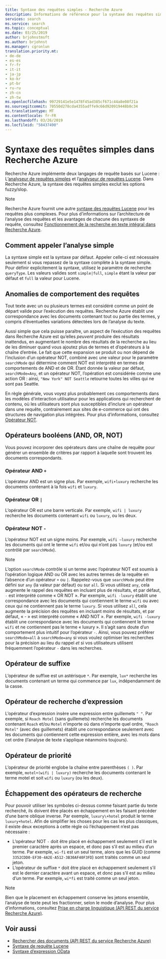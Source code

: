```yaml
---
title: Syntaxe des requêtes simples - Recherche Azure
description: Informations de référence pour la syntaxe des requêtes simples utilisée pour les requêtes de recherche en texte intégral dans Recherche Azure.
services: search
ms.service: search
ms.topic: conceptual
ms.date: 03/25/2019
author: brjohnstmsft
ms.author: brjohnst
ms.manager: cgronlun
translation.priority.mt:
- de-de
- es-es
- fr-fr
- it-it
- ja-jp
- ko-kr
- pt-br
- ru-ru
- zh-cn
- zh-tw
ms.openlocfilehash: 99729141e5e1478f45ad385cf671c44a8e08f21a
ms.sourcegitcommit: 70550d278cda4355adffe9c66d920919448b0c34
ms.translationtype: MT
ms.contentlocale: fr-FR
ms.lasthandoff: 03/26/2019
ms.locfileid: "58437490"
---
```

# <a name="simple-query-syntax-in-azure-search"></a>Syntaxe des requêtes simples dans Recherche Azure
Recherche Azure implémente deux langages de requête basés sur Lucene : L’[analyseur de requêtes simples](https://lucene.apache.org/core/4_7_0/queryparser/org/apache/lucene/queryparser/simple/SimpleQueryParser.html) et l’[analyseur de requêtes Lucene](https://lucene.apache.org/core/4_10_2/queryparser/org/apache/lucene/queryparser/classic/package-summary.html). Dans Recherche Azure, la syntaxe des requêtes simples exclut les options fuzzy/slop.  

> [!NOTE]  
>  Recherche Azure fournit une autre [syntaxe des requêtes Lucene](query-lucene-syntax.md) pour les requêtes plus complexes. Pour plus d’informations sur l’architecture de l’analyse des requêtes et les avantages de chacune des syntaxes de requête, consultez [Fonctionnement de la recherche en texte intégral dans Recherche Azure](search-lucene-query-architecture.md).

## <a name="how-to-invoke-simple-parsing"></a>Comment appeler l’analyse simple

La syntaxe simple est la syntaxe par défaut. Appeler celle-ci est nécessaire seulement si vous repassez de la syntaxe complète à la syntaxe simple. Pour définir explicitement la syntaxe, utilisez le paramètre de recherche `queryType`. Les valeurs valides sont `simple|full`, `simple` étant la valeur par défaut et `full` la valeur pour Lucene. 

## <a name="query-behavior-anomalies"></a>Anomalies de comportement des requêtes

Tout texte avec un ou plusieurs termes est considéré comme un point de départ valide pour l’exécution des requêtes. Recherche Azure établit une correspondance avec les documents contenant tout ou partie des termes, y compris d’éventuelles variations détectées lors de l’analyse du texte. 

Aussi simple que cela puisse paraître, un aspect de l’exécution des requêtes dans Recherche Azure est qu’elles *peuvent* produire des résultats inattendus, en augmentant le nombre des résultats de la recherche au lieu de les diminuer quand vous ajoutez plus de termes et d’opérateurs à la chaîne d’entrée. Le fait que cette expansion se produit ou non dépend de l’inclusion d’un opérateur NOT, combiné avec une valeur pour le paramètre `searchMode` qui détermine comment NOT est interprété en termes de comportements de AND et de OR. Étant donnée la valeur par défaut, `searchMode=Any`, et un opérateur NOT, l’opération est considérée comme une action OR : ainsi, `"New York" NOT Seattle` retourne toutes les villes qui ne sont pas Seattle.  

En règle générale, vous voyez plus probablement ces comportements dans les modèles d’interaction utilisateur pour les applications qui recherchent de contenu, où les utilisateurs sont plus susceptibles d’inclure un opérateur dans une requête, contrairement aux sites de e-commerce qui ont des structures de navigation plus intégrées. Pour plus d’informations, consultez [Opérateur NOT](#not-operator). 

## <a name="boolean-operators-and-or-not"></a>Opérateurs booléens (AND, OR, NOT) 

Vous pouvez incorporer des opérateurs dans une chaîne de requête pour générer un ensemble de critères par rapport à laquelle sont trouvent les documents correspondants. 

### <a name="and-operator-"></a>Opérateur AND `+`

L’opérateur AND est un signe plus. Par exemple, `wifi+luxury` recherche les documents contenant à la fois `wifi` et `luxury`.

### <a name="or-operator-"></a>Opérateur OR `|`

L’opérateur OR est une barre verticale. Par exemple, `wifi | luxury` recherche les documents contenant `wifi` ou `luxury`, ou les deux.

<a name="not-operator"></a>

### <a name="not-operator--"></a>Opérateur NOT `-`

L’opérateur NOT est un signe moins. Par exemple, `wifi –luxury` recherche les documents qui ont le terme `wifi` et/ou qui n’ont pas `luxury` (et/ou est contrôlé par `searchMode`).

> [!NOTE]  
>  L’option `searchMode` contrôle si un terme avec l’opérateur NOT est soumis à l’opération logique AND ou OR avec les autres termes de la requête en l’absence d’un opérateur `+` ou `|`. Rappelez-vous que `searchMode` peut être défini sur `any` (la valeur par défaut) ou sur `all`. Si vous utilisez `any`, cela augmente le rappel des requêtes en incluant plus de résultats, et par défaut, `-` est interprété comme « OR NOT ». Par exemple, `wifi -luxury` établit une correspondance avec les documents qui contiennent le terme `wifi` ou avec ceux qui ne contiennent pas le terme `luxury`. Si vous utilisez `all`, cela augmente la précision des requêtes en incluant moins de résultats, et par défaut, « - » est interprété comme « AND NOT ». Par exemple, `wifi -luxury` établit une correspondance avec les documents qui contiennent le terme `wifi` et ne contiennent pas le terme « luxury ». Il s’agit sans doute d’un comportement plus intuitif pour l’opérateur `-`. Ainsi, vous pouvez préférer `searchMode=all` à `searchMode=any` si vous voulez optimiser les recherches pour la précision au lieu du rappel *et* si vos utilisateurs utilisent fréquemment l’opérateur `-` dans les recherches.

## <a name="suffix-operator"></a>Opérateur de suffixe

L’opérateur de suffixe est un astérisque `*`. Par exemple, `lux*` recherche les documents contenant un terme qui commence par `lux`, indépendamment de la casse.  

## <a name="phrase-search-operator"></a>Opérateur de recherche d’expression

L’opérateur d’expression insère une expression entre guillemets `" "`. Par exemple, si `Roach Motel` (sans guillemets) recherche les documents contenant `Roach` et/ou `Motel` n’importe où dans n’importe quel ordre, `"Roach Motel"` (avec des guillemets) établit une correspondance seulement avec les documents qui contiennent cette expression entière, avec les mots dans cet ordre (l’analyse de texte s’applique néanmoins toujours).

## <a name="precedence-operator"></a>Opérateur de priorité

L’opérateur de priorité englobe la chaîne entre parenthèses `( )`. Par exemple, `motel+(wifi | luxury)` recherche les documents contenant le terme motel et soit `wifi` ou `luxury` (ou les deux).  

## <a name="escaping-search-operators"></a>Échappement des opérateurs de recherche  

 Pour pouvoir utiliser les symboles ci-dessus comme faisant partie du texte recherché, ils doivent être placés en échappement en les faisant précéder d’une barre oblique inverse. Par exemple, `luxury\+hotel` produit le terme `luxury+hotel`. Afin de simplifier les choses pour les cas les plus classiques, il existe deux exceptions à cette règle où l’échappement n’est pas nécessaire :  

- L’opérateur NOT `-` doit être placé en échappement seulement s’il est le premier caractère après un espace, et donc pas s’il est au milieu d’un terme. Par exemple, `wi-fi` est un seul terme, alors que les GUID (comme `3352CDD0-EF30-4A2E-A512-3B30AF40F3FD`) sont traités comme un seul jeton.
- L’opérateur de suffixe `*` doit être placé en échappement seulement s’il est le dernier caractère avant un espace, et donc pas s’il est au milieu d’un terme. Par exemple, `wi*fi` est traité comme un seul jeton.

> [!NOTE]  
>  Bien que le placement en échappement conserve les jetons ensemble, l’analyse de texte peut les fractionner, selon le mode d’analyse. Pour plus d’informations, consultez [Prise en charge linguistique &#40;API REST du service Recherche Azure&#41;](index-add-language-analyzers.md).  

## <a name="see-also"></a>Voir aussi  

+ [Rechercher des documents &#40;API REST du service Recherche Azure&#41;](https://docs.microsoft.com/rest/api/searchservice/Search-Documents) 
+ [Syntaxe de requête Lucene](query-lucene-syntax.md)
+ [Syntaxe d’expression OData](query-odata-filter-orderby-syntax.md) 
